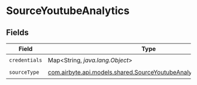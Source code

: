 # SourceYoutubeAnalytics


## Fields

| Field                                                                                                                                 | Type                                                                                                                                  | Required                                                                                                                              | Description                                                                                                                           |
| ------------------------------------------------------------------------------------------------------------------------------------- | ------------------------------------------------------------------------------------------------------------------------------------- | ------------------------------------------------------------------------------------------------------------------------------------- | ------------------------------------------------------------------------------------------------------------------------------------- |
| `credentials`                                                                                                                         | Map<String, *java.lang.Object*>                                                                                                       | :heavy_check_mark:                                                                                                                    | N/A                                                                                                                                   |
| `sourceType`                                                                                                                          | [com.airbyte.api.models.shared.SourceYoutubeAnalyticsYoutubeAnalytics](../../models/shared/SourceYoutubeAnalyticsYoutubeAnalytics.md) | :heavy_check_mark:                                                                                                                    | N/A                                                                                                                                   |